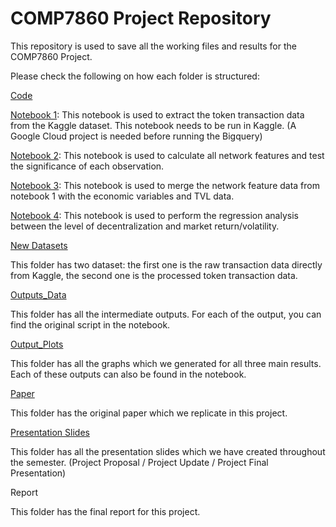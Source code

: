 # COMP7860 Project Repository

This repository is used to save all the working files and results for the COMP7860 Project. 

Please check the following on how each folder is structured: 

[Code](https://github.com/AbrrenC/COMP7860_ProjectRepo/tree/main/Code) 

   [Notebook 1](https://github.com/AbrrenC/COMP7860_ProjectRepo/blob/main/Code/Notebook1_transaction_data_extraction.ipynb): This notebook is used to extract the token transaction data from the Kaggle dataset. This notebook needs to be run in Kaggle. (A Google Cloud project is needed before running the Bigquery) 
   
   [Notebook 2](https://github.com/AbrrenC/COMP7860_ProjectRepo/blob/main/Code/Notebook2_core_periphery_analysis.ipynb): This notebook is used to calculate all network features and test the significance of each observation. 
   
   [Notebook 3](https://github.com/AbrrenC/COMP7860_ProjectRepo/blob/main/Code/Notebook3_datasets_merge.ipynb): This notebook is used to merge the network feature data from notebook 1 with the economic variables and TVL data. 
   
   [Notebook 4](https://github.com/AbrrenC/COMP7860_ProjectRepo/blob/main/Code/Notebook4_network_analysis.ipynb): This notebook is used to perform the regression analysis between the level of decentralization and market return/volatility.
   
[New Datasets](https://github.com/AbrrenC/COMP7860_ProjectRepo/tree/main/New%20Datasets)

This folder has two dataset: the first one is the raw transaction data directly from Kaggle, the second one is the processed token transaction data. 

[Outputs_Data](https://github.com/AbrrenC/COMP7860_ProjectRepo/tree/main/Outputs_Data) 

This folder has all the intermediate outputs. For each of the output, you can find the original script in the notebook. 

[Output_Plots](https://github.com/AbrrenC/COMP7860_ProjectRepo/tree/main/Outputs_Plots)

This folder has all the graphs which we generated for all three main results. Each of these outputs can also be found in the notebook. 

[Paper](https://github.com/AbrrenC/COMP7860_ProjectRepo/tree/main/Paper) 

This folder has the original paper which we replicate in this project. 

[Presentation Slides](https://github.com/AbrrenC/COMP7860_ProjectRepo/tree/main/Presentation%20Slides) 

This folder has all the presentation slides which we have created throughout the semester. (Project Proposal / Project Update / Project Final Presentation) 

Report 

This folder has the final report for this project. 













